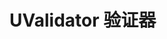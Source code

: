# UValidator 验证器

<s-component-labels :labels="[
    'UI 组件', '表单验证器', '块级展示',
]"></s-component-labels>

<u-h2-tabs router>
    <u-h2-tab title="基础示例" to="/components/u-validator/examples"></u-h2-tab>
    <u-h2-tab title="内置规则" to="/components/u-validator/rules"></u-h2-tab>
    <u-h2-tab title="测试用例" to="/components/u-validator/cases"></u-h2-tab>
    <u-h2-tab title="API" to="/components/u-validator/api"></u-h2-tab>
</u-h2-tabs>

<router-view></router-view>
